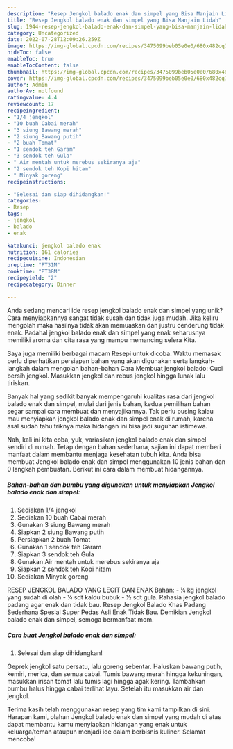 ```yaml
---
description: "Resep Jengkol balado enak dan simpel yang Bisa Manjain Lidah"
title: "Resep Jengkol balado enak dan simpel yang Bisa Manjain Lidah"
slug: 1944-resep-jengkol-balado-enak-dan-simpel-yang-bisa-manjain-lidah
category: Uncategorized
date: 2022-07-28T12:09:26.259Z
image: https://img-global.cpcdn.com/recipes/3475099beb05e0e0/680x482cq70/jengkol-balado-enak-dan-simpel-foto-resep-utama.jpg
hideToc: false
enableToc: true
enableTocContent: false
thumbnail: https://img-global.cpcdn.com/recipes/3475099beb05e0e0/680x482cq70/jengkol-balado-enak-dan-simpel-foto-resep-utama.jpg
cover: https://img-global.cpcdn.com/recipes/3475099beb05e0e0/680x482cq70/jengkol-balado-enak-dan-simpel-foto-resep-utama.jpg
author: Admin
authorAv: notfound
ratingvalue: 4.4
reviewcount: 17
recipeingredient:
- "1/4 jengkol"
- "10 buah Cabai merah"
- "3 siung Bawang merah"
- "2 siung Bawang putih"
- "2 buah Tomat"
- "1 sendok teh Garam"
- "3 sendok teh Gula"
- " Air mentah untuk merebus sekiranya aja"
- "2 sendok teh Kopi hitam"
- " Minyak goreng"
recipeinstructions:

- "Selesai dan siap dihidangkan!"
categories:
- Resep
tags:
- jengkol
- balado
- enak

katakunci: jengkol balado enak 
nutrition: 161 calories
recipecuisine: Indonesian
preptime: "PT31M"
cooktime: "PT38M"
recipeyield: "2"
recipecategory: Dinner

---
```





Anda sedang mencari ide resep jengkol balado enak dan simpel yang unik? Cara menyiapkannya sangat tidak susah dan tidak juga mudah. Jika keliru mengolah maka hasilnya tidak akan memuaskan dan justru cenderung tidak enak. Padahal jengkol balado enak dan simpel yang enak seharusnya memiliki aroma dan cita rasa yang mampu memancing selera Kita.





Saya juga memiliki berbagai macam Resepi untuk dicoba. Waktu memasak perlu diperhatikan persiapan bahan yang akan digunakan serta langkah-langkah dalam mengolah bahan-bahan Cara Membuat jengkol balado: Cuci bersih jengkol. Masukkan jengkol dan rebus jengkol hingga lunak lalu tiriskan.

Banyak hal yang sedikit banyak mempengaruhi kualitas rasa dari jengkol balado enak dan simpel, mulai dari jenis bahan, kedua pemilihan bahan segar sampai cara membuat dan menyajikannya. Tak perlu pusing kalau mau menyiapkan jengkol balado enak dan simpel enak di rumah, karena asal sudah tahu triknya maka hidangan ini bisa jadi suguhan istimewa.






Nah, kali ini kita coba, yuk, variasikan jengkol balado enak dan simpel sendiri di rumah. Tetap dengan bahan sederhana, sajian ini dapat memberi manfaat dalam membantu menjaga kesehatan tubuh kita. Anda bisa membuat Jengkol balado enak dan simpel menggunakan 10 jenis bahan dan 0 langkah pembuatan. Berikut ini cara dalam membuat hidangannya.

<!--inarticleads1-->

##### Bahan-bahan dan bumbu yang digunakan untuk menyiapkan Jengkol balado enak dan simpel:

1. Sediakan 1/4 jengkol
1. Sediakan 10 buah Cabai merah
1. Gunakan 3 siung Bawang merah
1. Siapkan 2 siung Bawang putih
1. Persiapkan 2 buah Tomat
1. Gunakan 1 sendok teh Garam
1. Siapkan 3 sendok teh Gula
1. Gunakan  Air mentah untuk merebus sekiranya aja
1. Siapkan 2 sendok teh Kopi hitam
1. Sediakan  Minyak goreng


RESEP JENGKOL BALADO YANG LEGIT DAN ENAK Bahan: - ¼ kg jengkol yang sudah di olah - ¼ sdt kaldu bubuk - ½ sdt gula. Rahasia jengkol balado padang agar enak dan tidak bau. Resep Jengkol Balado Khas Padang Sederhana Spesial Super Pedas Asli Enak Tidak Bau. Demikian Jengkol balado enak dan simpel, semoga bermanfaat mom. 

<!--inarticleads2-->

##### Cara buat Jengkol balado enak dan simpel:


1. Selesai dan siap dihidangkan!

Geprek jengkol satu persatu, lalu goreng sebentar. Haluskan bawang putih, kemiri, merica, dan semua cabai. Tumis bawang merah hingga kekuningan, masukkan irisan tomat lalu tumis lagi hingga agak kering. Tambahkan bumbu halus hingga cabai terlihat layu. Setelah itu masukkan air dan jengkol. 

Terima kasih telah menggunakan resep yang tim kami tampilkan di sini. Harapan kami, olahan Jengkol balado enak dan simpel yang mudah di atas dapat membantu kamu menyiapkan hidangan yang enak untuk keluarga/teman ataupun menjadi ide dalam berbisnis kuliner. Selamat mencoba!

